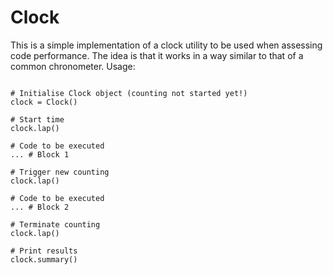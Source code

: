 # Clock
This is a simple implementation of a clock utility to be used when assessing code performance. The idea is that it works in a way similar to that of a common chronometer.  Usage:
 
```from Clock import Clock

# Initialise Clock object (counting not started yet!)
clock = Clock()

# Start time
clock.lap()

# Code to be executed
... # Block 1

# Trigger new counting
clock.lap()

# Code to be executed
... # Block 2

# Terminate counting
clock.lap()

# Print results
clock.summary()

```
